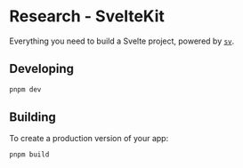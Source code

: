 # Research - SvelteKit

Everything you need to build a Svelte project, powered by [`sv`](https://github.com/sveltejs/cli).

## Developing

```bash
pnpm dev
```

## Building

To create a production version of your app:

```bash
pnpm build
```
